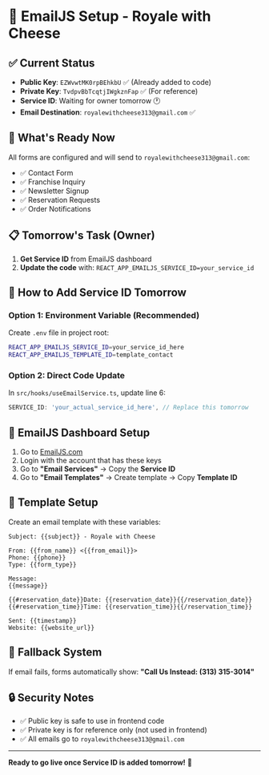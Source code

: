 # 📧 EmailJS Setup - Royale with Cheese

## ✅ Current Status
- **Public Key**: `EZWvwtMK0rpBEhkbU` ✅ (Already added to code)
- **Private Key**: `TvdpvBbTcqtjIWgkznFap` ✅ (For reference)
- **Service ID**: Waiting for owner tomorrow 🕐
- **Email Destination**: `royalewithcheese313@gmail.com` ✅

## 🚀 What's Ready Now
All forms are configured and will send to `royalewithcheese313@gmail.com`:
- ✅ Contact Form
- ✅ Franchise Inquiry
- ✅ Newsletter Signup
- ✅ Reservation Requests
- ✅ Order Notifications

## 📋 Tomorrow's Task (Owner)
1. **Get Service ID** from EmailJS dashboard
2. **Update the code** with: `REACT_APP_EMAILJS_SERVICE_ID=your_service_id`

## 🔧 How to Add Service ID Tomorrow

### Option 1: Environment Variable (Recommended)
Create `.env` file in project root:
```bash
REACT_APP_EMAILJS_SERVICE_ID=your_service_id_here
REACT_APP_EMAILJS_TEMPLATE_ID=template_contact
```

### Option 2: Direct Code Update
In `src/hooks/useEmailService.ts`, update line 6:
```javascript
SERVICE_ID: 'your_actual_service_id_here', // Replace this tomorrow
```

## 📱 EmailJS Dashboard Setup
1. Go to [EmailJS.com](https://www.emailjs.com/)
2. Login with the account that has these keys
3. Go to **"Email Services"** → Copy the **Service ID**
4. Go to **"Email Templates"** → Create template → Copy **Template ID**

## 🎯 Template Setup
Create an email template with these variables:
```
Subject: {{subject}} - Royale with Cheese

From: {{from_name}} <{{from_email}}>
Phone: {{phone}}
Type: {{form_type}}

Message:
{{message}}

{{#reservation_date}}Date: {{reservation_date}}{{/reservation_date}}
{{#reservation_time}}Time: {{reservation_time}}{{/reservation_time}}

Sent: {{timestamp}}
Website: {{website_url}}
```

## 🚨 Fallback System
If email fails, forms automatically show:
**"Call Us Instead: (313) 315-3014"**

## 🔒 Security Notes
- ✅ Public key is safe to use in frontend code
- ✅ Private key is for reference only (not used in frontend)
- ✅ All emails go to `royalewithcheese313@gmail.com`

---

**Ready to go live once Service ID is added tomorrow!** 🚀 